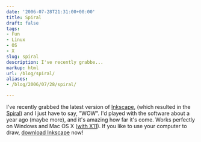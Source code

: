 ```yaml
---
date: '2006-07-28T21:31:00+00:00'
title: Spiral
draft: false
tags:
- Fun
- Linux
- OS
- X
slug: spiral
description: I've recently grabbe...
markup: html
url: /blog/spiral/
aliases:
- /blog/2006/07/28/spiral/

---
```


I've recently grabbed the latest version of <a href="http://www.inkscape.org/">Inkscape</a>, (which resulted in the <a href="http://bradmontgomery.net/images/Spiral.png">Spiral</a>) and I just have to say, &quot;WOW&quot;.  I'd played with the software about a year ago (maybe more), and it's amazing how far it's come.  Works perfectly on Windows and Mac OS X (<a href="http://bradmontgomery.net/show.php?page=project_osxX11">with X11</a>). If you like to use your computer to draw, <a href="http://www.inkscape.org/download.php">download Inkscape</a> now!<div class="blogger-post-footer"><img width='1' height='1' src='https://blogger.googleusercontent.com/tracker/4123748873183487963-505742650180080643?l=bradmontgomery.blogspot.com' alt='' /></div>